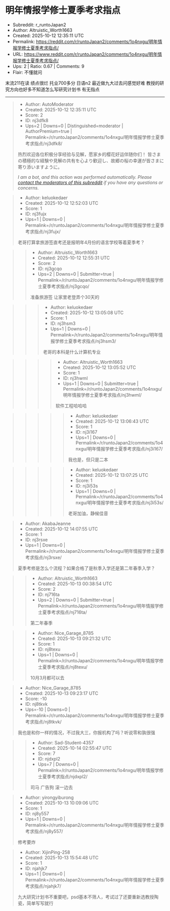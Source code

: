 # 明年情报学修士夏季考求指点

- Subreddit: r_runtoJapan2
- Author: Altruistic_Worth1663
- Created: 2025-10-12 12:35:11 UTC
- Permalink: https://reddit.com/r/runtoJapan2/comments/1o4nxgu/明年情报学修士夏季考求指点/
- URL: https://www.reddit.com/r/runtoJapan2/comments/1o4nxgu/明年情报学修士夏季考求指点/
- Ups: 2 | Ratio: 0.67 | Comments: 9
- Flair: 不懂就问


末流211在读 绩点很烂 托业700多分 日语n2 最近做九大过去问感觉好难
教授的研究方向也好多不知道怎么写研究计划书 有无指点


---

> - Author: AutoModerator
> - Created: 2025-10-12 12:35:11 UTC
> - Score: 2
> - ID: nj3dfk8
> - Ups=2 | Downs=0 | Distinguished=moderator | AuthorPremium=true | Permalink=/r/runtoJapan2/comments/1o4nxgu/明年情报学修士夏季考求指点/nj3dfk8/
>
> 热烈欢迎各位积极分享经验与见解，愿家乡的樱花好运伴随你们！
> 皆さまの積極的な経験や見解の共有を心より歓迎し、故郷の桜の幸運が皆さまに寄り添いますように。
> 
> *I am a bot, and this action was performed automatically. Please [contact the moderators of this subreddit](/message/compose/?to=/r/runtoJapan2) if you have any questions or concerns.*

> - Author: keluokedaer
> - Created: 2025-10-12 12:52:03 UTC
> - Score: 1
> - ID: nj3fujx
> - Ups=1 | Downs=0 | Permalink=/r/runtoJapan2/comments/1o4nxgu/明年情报学修士夏季考求指点/nj3fujx/
>
> 老哥打算拿旅游签直考还是报明年4月份的语言学校等着夏季考？

>> - Author: Altruistic_Worth1663
>> - Created: 2025-10-12 12:55:31 UTC
>> - Score: 2
>> - ID: nj3gcqo
>> - Ups=2 | Downs=0 | Submitter=true | Permalink=/r/runtoJapan2/comments/1o4nxgu/明年情报学修士夏季考求指点/nj3gcqo/
>>
>> 准备旅游签 让家里老登弄个30天的

>>> - Author: keluokedaer
>>> - Created: 2025-10-12 13:05:08 UTC
>>> - Score: 1
>>> - ID: nj3hsm3
>>> - Ups=1 | Downs=0 | Permalink=/r/runtoJapan2/comments/1o4nxgu/明年情报学修士夏季考求指点/nj3hsm3/
>>>
>>> 老哥的本科是什么计算机专业

>>>> - Author: Altruistic_Worth1663
>>>> - Created: 2025-10-12 13:05:52 UTC
>>>> - Score: 1
>>>> - ID: nj3hwml
>>>> - Ups=1 | Downs=0 | Submitter=true | Permalink=/r/runtoJapan2/comments/1o4nxgu/明年情报学修士夏季考求指点/nj3hwml/
>>>>
>>>> 软件工程哈哈哈

>>>>> - Author: keluokedaer
>>>>> - Created: 2025-10-12 13:06:43 UTC
>>>>> - Score: 1
>>>>> - ID: nj3i167
>>>>> - Ups=1 | Downs=0 | Permalink=/r/runtoJapan2/comments/1o4nxgu/明年情报学修士夏季考求指点/nj3i167/
>>>>>
>>>>> 我也是，但只是二本

>>>>> - Author: keluokedaer
>>>>> - Created: 2025-10-12 13:07:25 UTC
>>>>> - Score: 1
>>>>> - ID: nj3i53s
>>>>> - Ups=1 | Downs=0 | Permalink=/r/runtoJapan2/comments/1o4nxgu/明年情报学修士夏季考求指点/nj3i53s/
>>>>>
>>>>> 老哥加油，静候佳音

> - Author: AkabaJeanne
> - Created: 2025-10-12 14:07:55 UTC
> - Score: 1
> - ID: nj3rsxe
> - Ups=1 | Downs=0 | Permalink=/r/runtoJapan2/comments/1o4nxgu/明年情报学修士夏季考求指点/nj3rsxe/
>
> 夏季考修是怎么个流程？如果合格了是秋季入学还是第二年春季入学？

>> - Author: Altruistic_Worth1663
>> - Created: 2025-10-13 00:38:54 UTC
>> - Score: 2
>> - ID: nj716ta
>> - Ups=2 | Downs=0 | Submitter=true | Permalink=/r/runtoJapan2/comments/1o4nxgu/明年情报学修士夏季考求指点/nj716ta/
>>
>> 第二年春季

>> - Author: Nice_Garage_8785
>> - Created: 2025-10-13 09:21:32 UTC
>> - Score: 1
>> - ID: nj8texu
>> - Ups=1 | Downs=0 | Permalink=/r/runtoJapan2/comments/1o4nxgu/明年情报学修士夏季考求指点/nj8texu/
>>
>> 10月3月都可以去

> - Author: Nice_Garage_8785
> - Created: 2025-10-13 09:23:17 UTC
> - Score: -10
> - ID: nj8tkvk
> - Ups=-10 | Downs=0 | Permalink=/r/runtoJapan2/comments/1o4nxgu/明年情报学修士夏季考求指点/nj8tkvk/
>
> 我也是和你一样的情况，不过我大三，你报机构了吗？听说零和孰很强

>> - Author: Sad-Student-4357
>> - Created: 2025-10-14 02:55:47 UTC
>> - Score: 7
>> - ID: njdxpl2
>> - Ups=7 | Downs=0 | Permalink=/r/runtoJapan2/comments/1o4nxgu/明年情报学修士夏季考求指点/njdxpl2/
>>
>> 司马 广告狗 滚一边去

> - Author: yirongyiburong
> - Created: 2025-10-13 10:09:06 UTC
> - Score: 1
> - ID: nj8y557
> - Ups=1 | Downs=0 | Permalink=/r/runtoJapan2/comments/1o4nxgu/明年情报学修士夏季考求指点/nj8y557/
>
> 修考要炸

> - Author: XijinPing-258
> - Created: 2025-10-13 15:54:48 UTC
> - Score: 1
> - ID: njahjk7
> - Ups=1 | Downs=0 | Permalink=/r/runtoJapan2/comments/1o4nxgu/明年情报学修士夏季考求指点/njahjk7/
>
> 九大研究计划书不重要吧，psd基本不筛人，考试过了还要重新选教授陶瓷，简单写写就行
